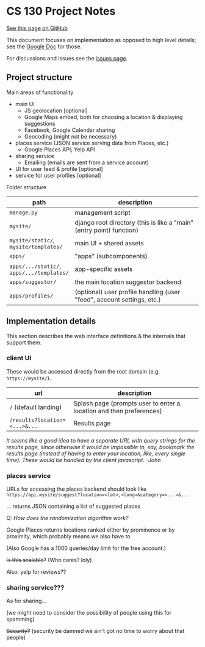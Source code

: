 # CS 130 Project Notes

[See this page on GitHub](https://github.com/rohan-varma/activity-suggestor-cs130/blob/master/NOTES.md)

This document focuses on implementation as opposed to high level details; see the [Google Doc](https://docs.google.com/document/d/1ltMKhYdVDBOj4s401b5TbzwYUphTIoVpafdfUb2n-J4/) for those.

For discussions and issues see the [issues page](https://github.com/rohan-varma/activity-suggestor-cs130/issues/).


## Project structure

Main areas of functionality

* main UI
    * JS geolocation [optional]
    * Google Maps embed, both for choosing a location & displaying suggestions
    * Facebook, Google Calendar sharing
    * Geocoding (might not be necessary)
* places service (JSON service serving data from Places, etc.)
    * Google Places API; Yelp API
* sharing service
    * Emailing (emails are sent from a service account)
* UI for user feed & profile [optional]
* service for user profiles [optional]

Folder structure

| path | description |
| ---- | ----------- |
| `manage.py` | management script |
| `mysite/` | django root directory (this is like a "main" (entry point) function) |
| `mysite/static/`, <br />`mysite/templates/` | main UI + shared assets |
| `apps/` | "apps" (subcomponents) |
| `apps/.../static/`, <br />`apps/.../templates/` | app-specific assets |
| `apps/suggestor/` | the main location suggestor backend |
| `apps/profiles/` | (optional) user profile handling (user "feed", account settings, etc.) |


## Implementation details

This section describes the web interface definitions & the internals that support them.


### client UI

These would be accessed directly from the root domain (e.g. `https://mysite/`).

| url | description |
| --- | ----------- |
| `/` (default landing) | Splash page (prompts user to enter a location and then preferences) |
| `/results?location=<...>&...` | Results page |

*It seems like a good idea to have a separate URL with query strings for the results page, since otherwise it would be impossible to, say, bookmark the results page (instead of having to enter your location, like, every single time). These would be handled by the client javascript. -John*


### places service

URLs for accessing the places backend should look like `https://api.mysite/suggest?location=<lat>,<long>&category=<...>&...`

... returns JSON containing a list of suggested places


*Q: How does the randomization algorithm work?*

Google Places returns locations ranked either by prominence or by proximity, which probably means we also have to 

(Also Google has a 1000 queries/day limit for the free account.)

<s>Is this scalable?</s> (Who cares? loly)

Also: yelp for reviews??


### sharing service???

As for sharing...

(we might need to consider the possibility of people using this for spamming)

<s>Security?</s> (security be damned we ain't got no time to worry about that people)
